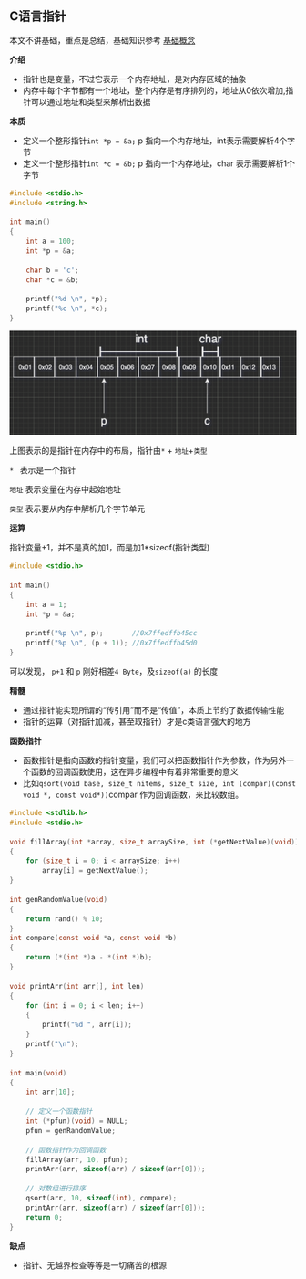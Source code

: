 

## C语言指针

本文不讲基础，重点是总结，基础知识参考 [基础概念](http://c.biancheng.net/view/1990.html)

**介绍**

* 指针也是变量，不过它表示一个内存地址，是对内存区域的抽象
* 内存中每个字节都有一个地址，整个内存是有序排列的，地址从0依次增加,指针可以通过地址和类型来解析出数据



**本质**

* 定义一个整形指针`int *p = &a;`  p 指向一个内存地址，int表示需要解析4个字节
* 定义一个整形指针`int *c = &b;`  p 指向一个内存地址，char 表示需要解析1个字节

```c
#include <stdio.h>
#include <string.h>

int main()
{
    int a = 100;
    int *p = &a;

    char b = 'c';
    char *c = &b;

    printf("%d \n", *p);
    printf("%c \n", *c);
}
```

<img src="assets/readme/image-20200913102148226.png" alt="image-20200913102148226" style="zoom:50%;" />

上图表示的是指针在内存中的布局，指针由`*` + `地址`+`类型`

`* ` 表示是一个指针 

`地址` 表示变量在内存中起始地址

`类型` 表示要从内存中解析几个字节单元



**运算**

指针变量+1，并不是真的加1，而是加1*sizeof(指针类型)

```C
#include <stdio.h>

int main()
{	
    int a = 1;
    int *p = &a;

    printf("%p \n", p);       //0x7ffedffb45cc
    printf("%p \n", (p + 1)); //0x7ffedffb45d0
}
```

可以发现， `p+1` 和 `p`  刚好相差`4 Byte`，及`sizeof(a)`  的长度



**精髓**

* 通过指针能实现所谓的“传引用”而不是“传值”，本质上节约了数据传输性能
* 指针的运算（对指针加减，甚至取指针）才是c类语言强大的地方

**函数指针**

* 函数指针是指向函数的指针变量，我们可以把函数指针作为参数，作为另外一个函数的回调函数使用，这在异步编程中有着非常重要的意义
* 比如`qsort(void base, size_t nitems, size_t size, int (compar)(const void *, const void*))`compar 作为回调函数，来比较数组。

```c
#include <stdlib.h>
#include <stdio.h>

void fillArray(int *array, size_t arraySize, int (*getNextValue)(void))
{
    for (size_t i = 0; i < arraySize; i++)
        array[i] = getNextValue();
}

int genRandomValue(void)
{
    return rand() % 10;
}
int compare(const void *a, const void *b)
{
    return (*(int *)a - *(int *)b);
}

void printArr(int arr[], int len)
{
    for (int i = 0; i < len; i++)
    {
        printf("%d ", arr[i]);
    }
    printf("\n");
}

int main(void)
{
    int arr[10];

    // 定义一个函数指针
    int (*pfun)(void) = NULL;
    pfun = genRandomValue;

    // 函数指针作为回调函数
    fillArray(arr, 10, pfun);
    printArr(arr, sizeof(arr) / sizeof(arr[0]));

    // 对数组进行排序
    qsort(arr, 10, sizeof(int), compare);
    printArr(arr, sizeof(arr) / sizeof(arr[0]));
    return 0;
}
```



**缺点**

* 指针、无越界检查等等是一切痛苦的根源



